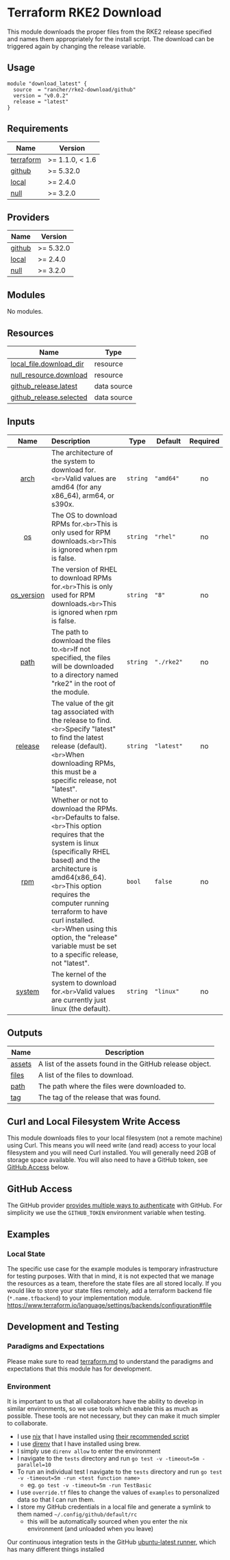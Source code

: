 # Terraform RKE2 Download

This module downloads the proper files from the RKE2 release specified and names them appropriately for the install script.
The download can be triggered again by changing the release variable.

## Usage

```hcl
module "download_latest" {
  source  = "rancher/rke2-download/github"
  version = "v0.0.2"
  release = "latest"
}
```

## Requirements

| Name                              | Version         |
| --------------------------------- | --------------- |
| [terraform](#requirement\_terraform) | >= 1.1.0, < 1.6 |
| [github](#requirement\_github)       | >= 5.32.0       |
| [local](#requirement\_local)         | >= 2.4.0        |
| [null](#requirement\_null)           | >= 3.2.0        |

## Providers

| Name                     | Version   |
| ------------------------ | --------- |
| [github](#provider\_github) | >= 5.32.0 |
| [local](#provider\_local)   | >= 2.4.0  |
| [null](#provider\_null)     | >= 3.2.0  |

## Modules

No modules.

## Resources

| Name                                                                                                                 | Type        |
| -------------------------------------------------------------------------------------------------------------------- | ----------- |
| [local_file.download_dir](https://registry.terraform.io/providers/hashicorp/local/latest/docs/resources/file)           | resource    |
| [null_resource.download](https://registry.terraform.io/providers/hashicorp/null/latest/docs/resources/resource)         | resource    |
| [github_release.latest](https://registry.terraform.io/providers/integrations/github/latest/docs/data-sources/release)   | data source |
| [github_release.selected](https://registry.terraform.io/providers/integrations/github/latest/docs/data-sources/release) | data source |

## Inputs

|              Name              | Description                                                                                                                                                                                                                                                                                                                                                                     | Type       | Default      | Required |
| :-----------------------------: | :------------------------------------------------------------------------------------------------------------------------------------------------------------------------------------------------------------------------------------------------------------------------------------------------------------------------------------------------------------------------------ | ---------- | ------------ | :------: |
|        [arch](#input\_arch)        | The architecture of the system to download for.`<br>`Valid values are amd64 (for any x86\_64), arm64, or s390x.                                                                                                                                                                                                                                                               | `string` | `"amd64"`  |    no    |
|          [os](#input\_os)          | The OS to download RPMs for.`<br>`This is only used for RPM downloads.`<br>`This is ignored when rpm is false.                                                                                                                                                                                                                                                              | `string` | `"rhel"`   |    no    |
| [os\_version](#input\_os\_version) | The version of RHEL to download RPMs for.`<br>`This is only used for RPM downloads.`<br>`This is ignored when rpm is false.                                                                                                                                                                                                                                                 | `string` | `"8"`      |    no    |
|        [path](#input\_path)        | The path to download the files to.`<br>`If not specified, the files will be downloaded to a directory named "rke2" in the root of the module.                                                                                                                                                                                                                                 | `string` | `"./rke2"` |    no    |
|     [release](#input\_release)     | The value of the git tag associated with the release to find.`<br>`Specify "latest" to find the latest release (default).`<br>`When downloading RPMs, this must be a specific release, not "latest".                                                                                                                                                                        | `string` | `"latest"` |    no    |
|         [rpm](#input\_rpm)         | Whether or not to download the RPMs.`<br>`Defaults to false.`<br>`This option requires that the system is linux (specifically RHEL based) and the architecture is amd64(x86\_64).`<br>`This option requires the computer running terraform to have curl installed.`<br>`When using this option, the "release" variable must be set to a specific release, not "latest". | `bool`   | `false`    |    no    |
|      [system](#input\_system)      | The kernel of the system to download for.`<br>`Valid values are currently just linux (the default).                                                                                                                                                                                                                                                                           | `string` | `"linux"`  |    no    |

## Outputs

| Name                   | Description                                              |
| ---------------------- | -------------------------------------------------------- |
| [assets](#output\_assets) | A list of the assets found in the GitHub release object. |
| [files](#output\_files)   | A list of the files to download.                         |
| [path](#output\_path)     | The path where the files were downloaded to.             |
| [tag](#output\_tag)       | The tag of the release that was found.                   |

## Curl and Local Filesystem Write Access

This module downloads files to your local filesystem (not a remote machine) using Curl.
This means you will need write (and read) access to your local filesystem and you will need Curl installed.
You will generally need 2GB of storage space available.
You will also need to have a GitHub token, see [GitHub Access](#github-access) below.

## GitHub Access

The GitHub provider [provides multiple ways to authenticate](https://registry.terraform.io/providers/integrations/github/latest/docs#authentication) with GitHub.
For simplicity we use the `GITHUB_TOKEN` environment variable when testing.

## Examples

### Local State

The specific use case for the example modules is temporary infrastructure for testing purposes.
With that in mind, it is not expected that we manage the resources as a team, therefore the state files are all stored locally.
If you would like to store your state files remotely, add a terraform backend file (`*.name.tfbackend`) to your implementation module.
https://www.terraform.io/language/settings/backends/configuration#file

## Development and Testing

### Paradigms and Expectations

Please make sure to read [terraform.md](./terraform.md) to understand the paradigms and expectations that this module has for development.

### Environment

It is important to us that all collaborators have the ability to develop in similar environments, so we use tools which enable this as much as possible.
These tools are not necessary, but they can make it much simpler to collaborate.

* I use [nix](https://nixos.org/) that I have installed using [their recommended script](https://nixos.org/download.html#nix-install-macos)
* I use [direnv](https://direnv.net/) that I have installed using brew.
* I simply use `direnv allow` to enter the environment
* I navigate to the `tests` directory and run `go test -v -timeout=5m -parallel=10`
* To run an individual test I navigate to the `tests` directory and run `go test -v -timeout=5m -run <test function name>`
  * eg. `go test -v -timeout=5m -run TestBasic`
* I use `override.tf` files to change the values of `examples` to personalized data so that I can run them.
* I store my GitHub credentials in a local file and generate a symlink to them named `~/.config/github/default/rc`
  * this will be automatically sourced when you enter the nix environment (and unloaded when you leave)

Our continuous integration tests in the GitHub [ubuntu-latest runner](https://github.com/actions/runner-images/blob/main/images/linux/Ubuntu2204-Readme.md), which has many different things installed
